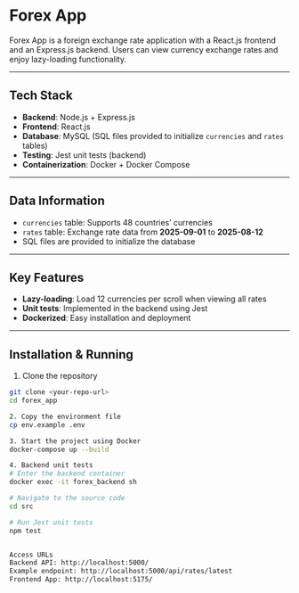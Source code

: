 # Forex App

Forex App is a foreign exchange rate application with a React.js frontend and an Express.js backend. Users can view currency exchange rates and enjoy lazy-loading functionality.

---

## Tech Stack

- **Backend**: Node.js + Express.js  
- **Frontend**: React.js  
- **Database**: MySQL (SQL files provided to initialize `currencies` and `rates` tables)  
- **Testing**: Jest unit tests (backend)  
- **Containerization**: Docker + Docker Compose  

---

## Data Information

- `currencies` table: Supports 48 countries’ currencies  
- `rates` table: Exchange rate data from **2025-09-01** to **2025-08-12**  
- SQL files are provided to initialize the database  

---

## Key Features

- **Lazy-loading**: Load 12 currencies per scroll when viewing all rates  
- **Unit tests**: Implemented in the backend using Jest  
- **Dockerized**: Easy installation and deployment  

---

## Installation & Running

1. Clone the repository  
```bash
git clone <your-repo-url>
cd forex_app

2. Copy the environment file
cp env.example .env

3. Start the project using Docker
docker-compose up --build

4. Backend unit tests
# Enter the backend container
docker exec -it forex_backend sh

# Navigate to the source code
cd src

# Run Jest unit tests
npm test


Access URLs
Backend API: http://localhost:5000/
Example endpoint: http://localhost:5000/api/rates/latest
Frontend App: http://localhost:5175/